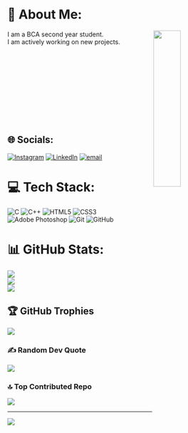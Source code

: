 # 💫 About Me:
<img src="https://media0.giphy.com/media/v1.Y2lkPTc5MGI3NjExeDQyZGd6d3Rkc2R3bzBmbngzYXR4NDF6b2tudmNoNTZiZXFveHBjZCZlcD12MV9pbnRlcm5hbF9naWZfYnlfaWQmY3Q9Zw/qgQUggAC3Pfv687qPC/giphy.gif" width="35%" height="30%" align=right>
I am a BCA second year student.<br>I am actively working on new projects.<br>

<br>
<br>
<br>
<br>
<br>
<br>
<br>
<br>
<br>
<br>

## 🌐 Socials:
[![Instagram](https://img.shields.io/badge/Instagram-%23E4405F.svg?logo=Instagram&logoColor=white)](https://instagram.com/@subhro_12) [![LinkedIn](https://img.shields.io/badge/LinkedIn-%230077B5.svg?logo=linkedin&logoColor=white)](https://www.linkedin.com/in/subhrodeep-bhattacharjee-b6590b295/) [![email](https://img.shields.io/badge/Email-D14836?logo=gmail&logoColor=white)](mailto:subhro1.2004@gmail.com) 



# 💻 Tech Stack:
![C](https://img.shields.io/badge/c-%2300599C.svg?style=flat-square&logo=c&logoColor=white) ![C++](https://img.shields.io/badge/c++-%2300599C.svg?style=flat-square&logo=c%2B%2B&logoColor=white) ![HTML5](https://img.shields.io/badge/html5-%23E34F26.svg?style=flat-square&logo=html5&logoColor=white) ![CSS3](https://img.shields.io/badge/css3-%231572B6.svg?style=flat-square&logo=css3&logoColor=white) ![Adobe Photoshop](https://img.shields.io/badge/adobe%20photoshop-%2331A8FF.svg?style=flat-square&logo=adobe%20photoshop&logoColor=white) ![Git](https://img.shields.io/badge/git-%23F05033.svg?style=flat-square&logo=git&logoColor=white) ![GitHub](https://img.shields.io/badge/github-%23121011.svg?style=flat-square&logo=github&logoColor=white)
# 📊 GitHub Stats:
![](https://github-readme-stats.vercel.app/api?username=Subhro1225&theme=apprentice&hide_border=true&include_all_commits=false&count_private=false)<br/>
![](https://nirzak-streak-stats.vercel.app/?user=Subhro1225&theme=apprentice&hide_border=true)<br/>
![](https://github-readme-stats.vercel.app/api/top-langs/?username=Subhro1225&theme=apprentice&hide_border=true&include_all_commits=false&count_private=false&layout=compact)

## 🏆 GitHub Trophies
![](https://github-profile-trophy.vercel.app/?username=Subhro1225&theme=ambient_gradient&no-frame=true&no-bg=false&margin-w=4)

### ✍️ Random Dev Quote
![](https://quotes-github-readme.vercel.app/api?type=horizontal&theme=light)

### 🔝 Top Contributed Repo
![](https://github-contributor-stats.vercel.app/api?username=Subhro1225&limit=5&theme=apprentice&combine_all_yearly_contributions=true)

---
[![](https://visitcount.itsvg.in/api?id=Subhro1225&icon=2&color=10)](https://visitcount.itsvg.in)

<!-- Proudly created with GPRM ( https://gprm.itsvg.in ) -->
